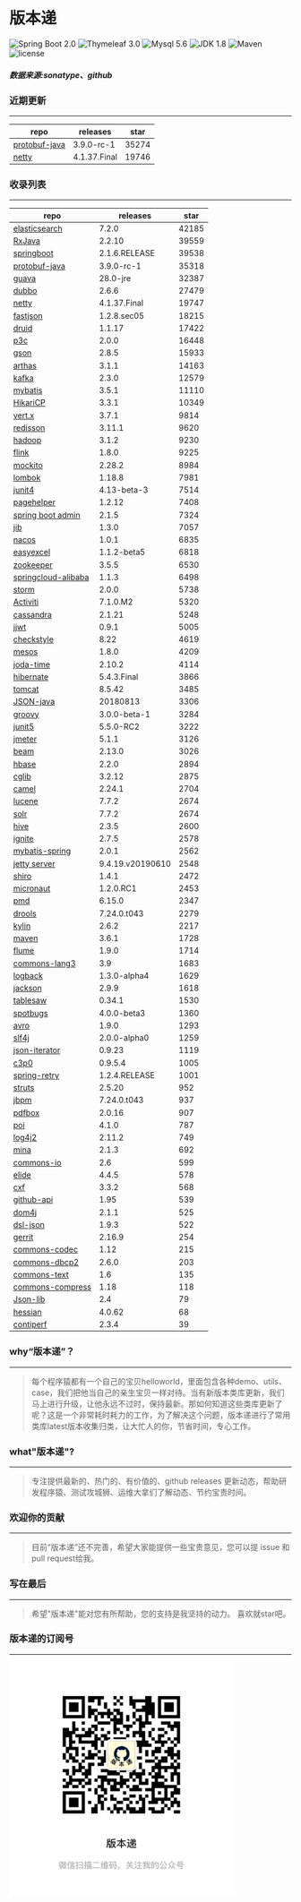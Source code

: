# 版本递
![Spring Boot 2.0](https://img.shields.io/badge/Spring%20Boot-2.0-brightgreen.svg)
![Thymeleaf 3.0](https://img.shields.io/badge/Thymeleaf-3.0-yellow.svg)
![Mysql 5.6](https://img.shields.io/badge/Mysql-5.6-blue.svg)
![JDK 1.8](https://img.shields.io/badge/JDK-1.8-brightgreen.svg)
![Maven](https://img.shields.io/badge/Maven-3.5.0-yellowgreen.svg)
![license](https://img.shields.io/badge/license-Apache%202-blue.svg)
##### 数据来源:sonatype、github

### 近期更新
---
repo | releases | star
---|---|---
[protobuf-java](https://github.com/protocolbuffers/protobuf) | 3.9.0-rc-1 | 35274
[netty](https://github.com/netty/netty) | 4.1.37.Final | 19746

### 收录列表
---
repo | releases | star
---|---|---
[elasticsearch](https://github.com/elastic/elasticsearch) | 7.2.0 | 42185 
[RxJava](https://github.com/ReactiveX/RxJava) | 2.2.10 | 39559 
[springboot](https://github.com/spring-projects/spring-boot) | 2.1.6.RELEASE | 39538 
[protobuf-java](https://github.com/protocolbuffers/protobuf) | 3.9.0-rc-1 | 35318 
[guava](https://github.com/google/guava) | 28.0-jre | 32387 
[dubbo](https://github.com/apache/incubator-dubbo) | 2.6.6 | 27479 
[netty](https://github.com/netty/netty) | 4.1.37.Final | 19747 
[fastjson](https://github.com/alibaba/fastjson) | 1.2.8.sec05 | 18215 
[druid](https://github.com/alibaba/druid) | 1.1.17 | 17422 
[p3c](https://github.com/alibaba/p3c) | 2.0.0 | 16448 
[gson](https://github.com/google/gson) | 2.8.5 | 15933 
[arthas](https://github.com/alibaba/arthas) | 3.1.1 | 14163 
[kafka](https://github.com/apache/kafka) | 2.3.0 | 12579 
[mybatis](https://github.com/mybatis/mybatis-3) | 3.5.1 | 11110 
[HikariCP](https://github.com/brettwooldridge/HikariCP) | 3.3.1 | 10349 
[vert.x](https://github.com/eclipse-vertx/vert.x) | 3.7.1 | 9814 
[redisson](https://github.com/redisson/redisson) | 3.11.1 | 9620 
[hadoop](https://github.com/apache/hadoop) | 3.1.2 | 9230 
[flink](https://github.com/apache/flink) | 1.8.0 | 9225 
[mockito](https://github.com/mockito/mockito) | 2.28.2 | 8984 
[lombok](https://github.com/rzwitserloot/lombok) | 1.18.8 | 7981 
[junit4](https://github.com/junit-team/junit4) | 4.13-beta-3 | 7514 
[pagehelper](https://github.com/pagehelper/Mybatis-PageHelper) | 1.2.12 | 7408 
[spring boot admin](https://github.com/codecentric/spring-boot-admin) | 2.1.5 | 7324 
[jib](https://github.com/GoogleContainerTools/jib) | 1.3.0 | 7057 
[nacos](https://github.com/alibaba/nacos) | 1.0.1 | 6835 
[easyexcel](https://github.com/alibaba/easyexcel) | 1.1.2-beta5 | 6818 
[zookeeper](https://github.com/apache/zookeeper) | 3.5.5 | 6530 
[springcloud-alibaba](https://github.com/spring-cloud-incubator/spring-cloud-alibaba) | 1.1.3 | 6498 
[storm](https://github.com/apache/storm) | 2.0.0 | 5738 
[Activiti](https://github.com/Activiti/Activiti) | 7.1.0.M2 | 5320 
[cassandra](https://github.com/apache/cassandra) | 2.1.21 | 5248 
[jjwt](https://github.com/jwtk/jjwt) | 0.9.1 | 5005 
[checkstyle](https://github.com/checkstyle/checkstyle) | 8.22 | 4619 
[mesos](https://github.com/apache/mesos) | 1.8.0 | 4209 
[joda-time](https://github.com/JodaOrg/joda-time) | 2.10.2 | 4114 
[hibernate](https://github.com/hibernate/hibernate-orm) | 5.4.3.Final | 3866 
[tomcat](https://github.com/apache/tomcat) | 8.5.42 | 3485 
[JSON-java](https://github.com/stleary/JSON-java) | 20180813 | 3306 
[groovy](https://github.com/apache/groovy) | 3.0.0-beta-1 | 3284 
[junit5](https://github.com/junit-team/junit5) | 5.5.0-RC2 | 3222 
[jmeter](https://github.com/apache/jmeter) | 5.1.1 | 3126 
[beam](https://github.com/apache/beam) | 2.13.0 | 3026 
[hbase](https://github.com/apache/hbase) | 2.2.0 | 2894 
[cglib](https://github.com/cglib/cglib) | 3.2.12 | 2875 
[camel](https://github.com/apache/camel) | 2.24.1 | 2704 
[lucene](https://github.com/apache/lucene-solr) | 7.7.2 | 2674 
[solr](https://github.com/apache/lucene-solr) | 7.7.2 | 2674 
[hive](https://github.com/apache/hive) | 2.3.5 | 2600 
[ignite](https://github.com/apache/ignite) | 2.7.5 | 2578 
[mybatis-spring](https://github.com/mybatis/spring-boot-starter) | 2.0.1 | 2562 
[jetty server](https://github.com/eclipse/jetty.project) | 9.4.19.v20190610 | 2548 
[shiro](https://github.com/apache/shiro) | 1.4.1 | 2472 
[micronaut](https://github.com/micronaut-projects/micronaut-core) | 1.2.0.RC1 | 2453 
[pmd](https://github.com/pmd/pmd) | 6.15.0 | 2347 
[drools](https://github.com/kiegroup/drools) | 7.24.0.t043 | 2279 
[kylin](https://github.com/apache/kylin) | 2.6.2 | 2217 
[maven](https://github.com/apache/maven) | 3.6.1 | 1728 
[flume](https://github.com/apache/flume) | 1.9.0 | 1714 
[commons-lang3](https://github.com/apache/commons-lang) | 3.9 | 1683 
[logback](https://github.com/qos-ch/logback) | 1.3.0-alpha4 | 1629 
[jackson](https://github.com/FasterXML/jackson-core) | 2.9.9 | 1618 
[tablesaw](https://github.com/jtablesaw/tablesaw) | 0.34.1 | 1530 
[spotbugs](https://github.com/spotbugs/spotbugs) | 4.0.0-beta3 | 1360 
[avro](https://github.com/apache/avro) | 1.9.0 | 1293 
[slf4j](https://github.com/qos-ch/slf4j) | 2.0.0-alpha0 | 1259 
[json-iterator](https://github.com/json-iterator/java) | 0.9.23 | 1119 
[c3p0](https://github.com/swaldman/c3p0) | 0.9.5.4 | 1005 
[spring-retry](https://github.com/spring-projects/spring-retry) | 1.2.4.RELEASE | 1001 
[struts](https://github.com/apache/struts) | 2.5.20 | 952 
[jbpm](https://github.com/kiegroup/jbpm) | 7.24.0.t043 | 937 
[pdfbox](https://github.com/apache/pdfbox) | 2.0.16 | 907 
[poi](https://github.com/apache/poi) | 4.1.0 | 787 
[log4j2](https://github.com/apache/logging-log4j2) | 2.11.2 | 749 
[mina](https://github.com/apache/mina) | 2.1.3 | 692 
[commons-io](https://github.com/apache/commons-io) | 2.6 | 599 
[elide](https://github.com/yahoo/elide) | 4.4.5 | 578 
[cxf](https://github.com/apache/cxf) | 3.3.2 | 568 
[github-api](https://github.com/kohsuke/github-api) | 1.95 | 539 
[dom4j](https://github.com/dom4j/dom4j) | 2.1.1 | 525 
[dsl-json](https://github.com/ngs-doo/dsl-json) | 1.9.3 | 522 
[gerrit](https://github.com/GerritCodeReview/gerrit) | 2.16.9 | 254 
[commons-codec](https://github.com/apache/commons-codec) | 1.12 | 215 
[commons-dbcp2](https://github.com/apache/commons-dbcp) | 2.6.0 | 203 
[commons-text](https://github.com/apache/commons-text) | 1.6 | 135 
[commons-compress](https://github.com/apache/commons-compress) | 1.18 | 118 
[Json-lib](https://github.com/aalmiray/Json-lib) | 2.4 | 79 
[hessian](https://github.com/ebourg/hessian) | 4.0.62 | 68 
[contiperf](https://github.com/lucaspouzac/contiperf) | 2.3.4 | 39 

### why“版本递”？
--- 
>每个程序猿都有一个自己的宝贝helloworld，里面包含各种demo、utils、case，我们把他当自己的亲生宝贝一样对待。当有新版本类库更新，我们马上进行升级，让他永远不过时，保持最新。那如何知道这些类库更新了呢？这是一个非常耗时耗力的工作，为了解决这个问题，版本递进行了常用类库latest版本收集归类，让大忙人的你，节省时间，专心工作。


### what"版本递"?
---
> 专注提供最新的、热门的、有价值的、github releases 更新动态，帮助研发程序猿、测试攻城狮、运维大拿们了解动态、节约宝贵时间。

### 欢迎你的贡献
---
> 目前“版本递”还不完善，希望大家能提供一些宝贵意见，您可以提 issue 和 pull request给我。


### 写在最后
---
> 希望"版本递"能对您有所帮助，您的支持是我坚持的动力。
> 喜欢就star吧。

### 版本递的订阅号
---
<img src="https://github.com/jartisan2001/latest/blob/master/Image.jpg" width="400" hegiht="400" align=left />